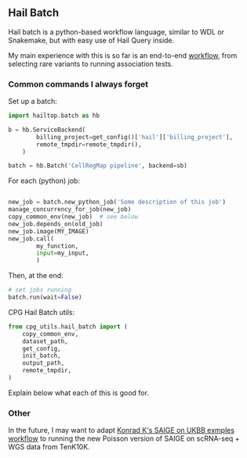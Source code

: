 ## Hail Batch

Hail batch is a python-based workflow language, similar to WDL or Snakemake, but with easy use of Hail Query inside.

My main experience with this is so far is an end-to-end [workflow](https://github.com/populationgenomics/cellregmap-pipeline/blob/main/batch.py), from selecting rare variants to running association tests.

### Common commands I always forget

Set up a batch:

```python
import hailtop.batch as hb

b = hb.ServiceBackend(
        billing_project=get_config()['hail']['billing_project'],
        remote_tmpdir=remote_tmpdir(),
    )

batch = hb.Batch('CellRegMap pipeline', backend=sb)
```

For each (python) job:

```python

new_job = batch.new_python_job('Some description of this job')
manage_concurrency_for_job(new_job)
copy_common_env(new_job)  # see below
new_job.depends_on(old_job)
new_job.image(MY_IMAGE)
new_job.call(
        my_function,
        input=my_input,
        )
```

Then, at the end:

```python
# set jobs running
batch.run(wait=False)
```

CPG Hail Batch utils:

```python
from cpg_utils.hail_batch import (
    copy_common_env,
    dataset_path,
    get_config,
    init_batch,
    output_path,
    remote_tmpdir,
)
```

Explain below what each of this is good for.

### Other

In the future, I may want to adapt [Konrad K's SAIGE on UKBB exmples workflow](https://github.com/Nealelab/ukb_exomes) to running the new Poisson version of SAIGE on scRNA-seq + WGS data from TenK10K.



